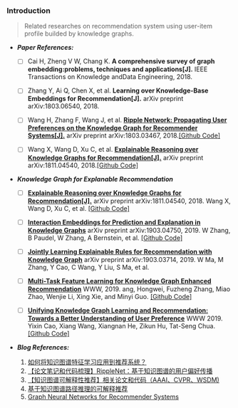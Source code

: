 ### Introduction

> Related researches on recommendation system using user-item profile builded by knowledge graphs.


 * _**Paper References:**_

    - [ ] Cai H, Zheng V W, Chang K. **A comprehensive survey of graph embedding:problems, techniques and applications[J].** IEEE Transactions on Knowledge andData Engineering, 2018.

    - [ ] Zhang Y, Ai Q, Chen X, et al. **Learning over Knowledge-Base Embeddings for Recommendation[J].** arXiv preprint arXiv:1803.06540, 2018.

    - [ ] Wang H, Zhang F, Wang J, et al. [**Ripple Network: Propagating User Preferences on the Knowledge Graph for Recommender Systems[J].**](https://arxiv.org/pdf/1803.03467.pdf) arXiv preprint arXiv:1803.03467, 2018.[[Github Code]](https://github.com/hwwang55/RippleNet)

    - [ ] Wang X, Wang D, Xu C, et al. [**Explainable Reasoning over Knowledge Graphs for Recommendation[J].**](https://arxiv.org/pdf/1811.04540.pdf) arXiv preprint arXiv:1811.04540, 2018.[[Github Code]](https://github.com/eBay/KPRN)


* _**Knowledge Graph for Explanable Recommendation**_

    - [ ] [**Explainable Reasoning over Knowledge Graphs for Recommendation[J].**](https://arxiv.org/pdf/1811.04540.pdf) arXiv preprint arXiv:1811.04540, 2018. Wang X, Wang D, Xu C, et al. [[Github Code]](https://github.com/eBay/KPRN)
    - [ ] [**Interaction Embeddings for Prediction and Explanation in Knowledge Graphs**](https://arxiv.org/pdf/1903.04750) arXiv preprint arXiv:1903.04750, 2019. W Zhang, B Paudel, W Zhang, A Bernstein, et al. [[Github Code]](https://github.com/wencolani/CrossE)
    - [ ] [**Jointly Learning Explainable Rules for Recommendation with Knowledge Graph**](https://arxiv.org/pdf/1903.03714) arXiv preprint arXiv:1903.03714, 2019. W Ma, M Zhang, Y Cao, C Wang, Y Liu, S Ma, et al.
    - [ ] [**Multi-Task Feature Learning for Knowledge Graph Enhanced Recommendation**](https://arxiv.org/pdf/1901.08907.pdf) WWW, 2019. ang, Hongwei, Fuzheng Zhang, Miao Zhao, Wenjie Li, Xing Xie, and Minyi Guo. [[Github Code]](https://github.com/hwwang55/MKR)
    - [ ] [**Unifying Knowledge Graph Learning and Recommendation: Towards a Better Understanding of User Preference**](https://arxiv.org/abs/1811.04540) WWW 2019. Yixin Cao, Xiang Wang, Xiangnan He, Zikun Hu, Tat-Seng Chua. [[Github Code]](https://github.com/TaoMiner/joint-kg-recommender)


* _**Blog References:**_
    1. [如何将知识图谱特征学习应用到推荐系统？](https://mp.weixin.qq.com/s/QO34vyt3uBSKvnYSW0Kumg)
    2. [【论文笔记和代码梳理】RippleNet：基于知识图谱的用户偏好传播](https://mp.weixin.qq.com/s?__biz=MzU2OTA0NzE2NA==&mid=2247509803&idx=2&sn=d396d42b5b75df49dcd1280cc97a6a68&chksm=fc864638cbf1cf2eeaf3eee796e19f60c2b68ad41bc080cd27a497b8aba45c0be63c68d5b1f9&mpshare=1&scene=23&srcid=0410H5LLCWhLadP5tvKzcJQX%23rd)
    3. [【知识图谱可解释性推荐】相关论文和代码（AAAI、CVPR、WSDM)](https://mp.weixin.qq.com/s?__biz=MzU2OTA0NzE2NA==&mid=2247509803&idx=1&sn=8434c07e714b98f83dc82e1b637a3a4a&chksm=fc864638cbf1cf2e75c7a2c6914ec35fa7e1f205e6d012e563bb75b83298dd6c7cc6551ce8c7&mpshare=1&scene=23&srcid=04101IXPy7Gt8kq6JD6CwPno%23rd)
    4. [基于知识图谱路径推理的可解释推荐](https://zhuanlan.zhihu.com/p/51000072)
    5. [Graph Neural Networks for Recommender Systems](https://zhuanlan.zhihu.com/p/66521058)
